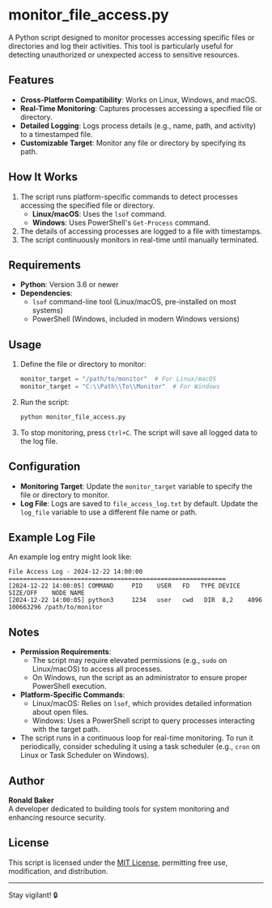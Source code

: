 
# monitor_file_access.py

A Python script designed to monitor processes accessing specific files or directories and log their activities. This tool is particularly useful for detecting unauthorized or unexpected access to sensitive resources.

## Features

- **Cross-Platform Compatibility**: Works on Linux, Windows, and macOS.
- **Real-Time Monitoring**: Captures processes accessing a specified file or directory.
- **Detailed Logging**: Logs process details (e.g., name, path, and activity) to a timestamped file.
- **Customizable Target**: Monitor any file or directory by specifying its path.

## How It Works

1. The script runs platform-specific commands to detect processes accessing the specified file or directory.
   - **Linux/macOS**: Uses the `lsof` command.
   - **Windows**: Uses PowerShell's `Get-Process` command.
2. The details of accessing processes are logged to a file with timestamps.
3. The script continuously monitors in real-time until manually terminated.

## Requirements

- **Python**: Version 3.6 or newer
- **Dependencies**:
  - `lsof` command-line tool (Linux/macOS, pre-installed on most systems)
  - PowerShell (Windows, included in modern Windows versions)

## Usage

1. Define the file or directory to monitor:
   ```python
   monitor_target = "/path/to/monitor"  # For Linux/macOS
   monitor_target = "C:\\Path\\To\\Monitor"  # For Windows
   ```

2. Run the script:
   ```bash
   python monitor_file_access.py
   ```

3. To stop monitoring, press `Ctrl+C`. The script will save all logged data to the log file.

## Configuration

- **Monitoring Target**: Update the `monitor_target` variable to specify the file or directory to monitor.
- **Log File**: Logs are saved to `file_access_log.txt` by default. Update the `log_file` variable to use a different file name or path.

## Example Log File

An example log entry might look like:

```
File Access Log - 2024-12-22 14:00:00
============================================================
[2024-12-22 14:00:05] COMMAND     PID    USER   FD   TYPE DEVICE SIZE/OFF    NODE NAME
[2024-12-22 14:00:05] python3     1234   user   cwd   DIR  8,2    4096     100663296 /path/to/monitor
```

## Notes

- **Permission Requirements**:
  - The script may require elevated permissions (e.g., `sudo` on Linux/macOS) to access all processes.
  - On Windows, run the script as an administrator to ensure proper PowerShell execution.
- **Platform-Specific Commands**:
  - Linux/macOS: Relies on `lsof`, which provides detailed information about open files.
  - Windows: Uses a PowerShell script to query processes interacting with the target path.
- The script runs in a continuous loop for real-time monitoring. To run it periodically, consider scheduling it using a task scheduler (e.g., `cron` on Linux or Task Scheduler on Windows).

## Author

**Ronald Baker**  
A developer dedicated to building tools for system monitoring and enhancing resource security.

## License

This script is licensed under the [MIT License](LICENSE), permitting free use, modification, and distribution.

---

Stay vigilant! 🔒
```
